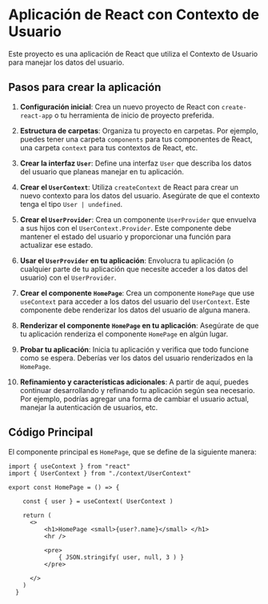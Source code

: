 # Aplicación de React con Contexto de Usuario

Este proyecto es una aplicación de React que utiliza el Contexto de Usuario para manejar los datos del usuario.

## Pasos para crear la aplicación

1. **Configuración inicial**: Crea un nuevo proyecto de React con `create-react-app` o tu herramienta de inicio de proyecto preferida.

2. **Estructura de carpetas**: Organiza tu proyecto en carpetas. Por ejemplo, puedes tener una carpeta `components` para tus componentes de React, una carpeta `context` para tus contextos de React, etc.

3. **Crear la interfaz `User`**: Define una interfaz `User` que describa los datos del usuario que planeas manejar en tu aplicación.

4. **Crear el `UserContext`**: Utiliza `createContext` de React para crear un nuevo contexto para los datos del usuario. Asegúrate de que el contexto tenga el tipo `User | undefined`.

5. **Crear el `UserProvider`**: Crea un componente `UserProvider` que envuelva a sus hijos con el `UserContext.Provider`. Este componente debe mantener el estado del usuario y proporcionar una función para actualizar ese estado.

6. **Usar el `UserProvider` en tu aplicación**: Envolucra tu aplicación (o cualquier parte de tu aplicación que necesite acceder a los datos del usuario) con el `UserProvider`.

7. **Crear el componente `HomePage`**: Crea un componente `HomePage` que use `useContext` para acceder a los datos del usuario del `UserContext`. Este componente debe renderizar los datos del usuario de alguna manera.

8. **Renderizar el componente `HomePage` en tu aplicación**: Asegúrate de que tu aplicación renderiza el componente `HomePage` en algún lugar.

9. **Probar tu aplicación**: Inicia tu aplicación y verifica que todo funcione como se espera. Deberías ver los datos del usuario renderizados en la `HomePage`.

10. **Refinamiento y características adicionales**: A partir de aquí, puedes continuar desarrollando y refinando tu aplicación según sea necesario. Por ejemplo, podrías agregar una forma de cambiar el usuario actual, manejar la autenticación de usuarios, etc.

## Código Principal

El componente principal es `HomePage`, que se define de la siguiente manera:

```typescriptreact
import { useContext } from "react"
import { UserContext } from "./context/UserContext"

export const HomePage = () => {

    const { user } = useContext( UserContext )

    return (
      <>
          <h1>HomePage <small>{user?.name}</small> </h1>
          <hr />

          <pre>
              { JSON.stringify( user, null, 3 ) }
          </pre>

      </>
    )
  }